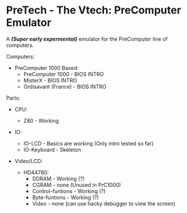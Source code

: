 # PreTech - The Vtech: PreComputer Emulator
A ***(Super early expermental)*** emulator for the PreComputer line of computers.


Computers:
   - PreComputer 1000 Based:
      - PreComputer 1000 - BIOS INTRO
      - MisterX - BIOS INTRO
      - Ordisavant (France) - BIOS INTRO

Parts:
   - CPU:
  	 - Z80 - Working

   - IO:
  	 - IO-LCD - Basics are working (Only intro tested so far)
  	 - IO-Keyboard - Skeleton

   - Video/LCD:
 	  - HD44780:
		 - DDRAM - Working (?)
		 - CGRAM - none (Unused in PrC1000)
		 - Control-funtions - Working (?)
		 - Byte-funtions - Working (?)
		 - Video - none (can use hacky debugger to view the screen)
